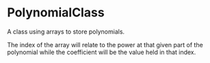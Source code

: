 # PolynomialClass
A class using arrays to store polynomials.

The index of the array will relate to the power at that given part of the polynomial while the coefficient will be the
value held in that index.
